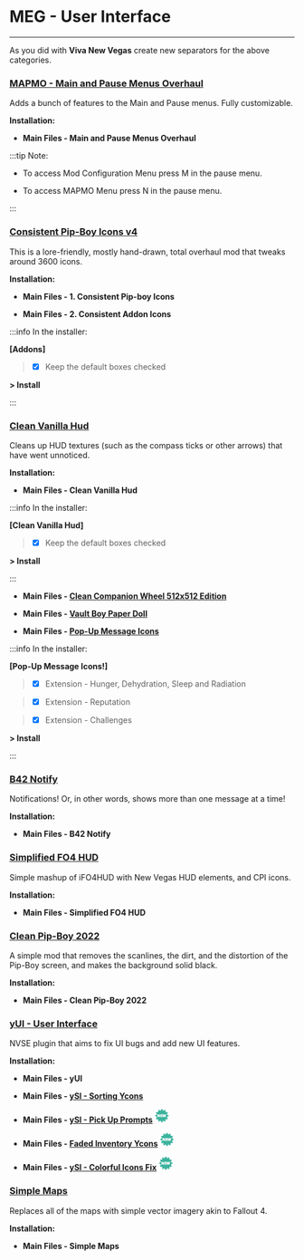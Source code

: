 # MEG - User Interface

---

As you did with **Viva New Vegas** create new separators for the above categories.

### [MAPMO - Main and Pause Menus Overhaul](https://www.nexusmods.com/newvegas/mods/74365)

Adds a bunch of features to the Main and Pause menus. Fully customizable.

**Installation:**

- **Main Files - Main and Pause Menus Overhaul**

:::tip Note:

- To access Mod Configuration Menu press M in the pause menu.

- To access MAPMO Menu press N in the pause menu.

:::


### [Consistent Pip-Boy Icons v4](https://www.nexusmods.com/newvegas/mods/65046)

This is a lore-friendly, mostly hand-drawn, total overhaul mod that tweaks around 3600 icons.

**Installation:**

- **Main Files - 1. Consistent Pip-boy Icons**

- **Main Files - 2. Consistent Addon Icons**

:::info In the installer:

**[Addons]**

> - [x] Keep the default boxes checked

**> Install**

:::


### [Clean Vanilla Hud](https://www.nexusmods.com/newvegas/mods/70001)

Cleans up HUD textures (such as the compass ticks or other arrows) that have went unnoticed.

**Installation:**

- **Main Files - Clean Vanilla Hud**

:::info In the installer:

**[Clean Vanilla Hud]**

> - [x] Keep the default boxes checked

**> Install**

:::

- **Main Files - [Clean Companion Wheel 512x512 Edition](https://www.nexusmods.com/newvegas/mods/70486?tab=files)**

- **Main Files - [Vault Boy Paper Doll](https://www.nexusmods.com/newvegas/mods/76966?tab=files)**

- **Main Files - [Pop-Up Message Icons](https://www.nexusmods.com/newvegas/mods/76516?tab=files)**

:::info In the installer:

**[Pop-Up Message Icons!]**

> - [x] Extension - Hunger, Dehydration, Sleep and Radiation

> - [x] Extension - Reputation
 
> - [x] Extension - Challenges

**> Install**

:::



### [B42 Notify](https://www.nexusmods.com/newvegas/mods/80085)

Notifications! Or, in other words, shows more than one message at a time!

**Installation:**

- **Main Files - B42 Notify**


### [Simplified FO4 HUD](https://www.nexusmods.com/newvegas/mods/75634)

Simple mashup of iFO4HUD with New Vegas HUD elements, and CPI icons.

**Installation:**

- **Main Files - Simplified FO4 HUD**


### [Clean Pip-Boy 2022](https://www.nexusmods.com/newvegas/mods/75414)

A simple mod that removes the scanlines, the dirt, and the distortion of the Pip-Boy screen, and makes the background solid black.

**Installation:**

- **Main Files - Clean Pip-Boy 2022**


### [yUI - User Interface](https://www.nexusmods.com/newvegas/mods/74357)

NVSE plugin that aims to fix UI bugs and add new UI features.

**Installation:**

- **Main Files - yUI**

- **Main Files - [ySI - Sorting Ycons](https://www.nexusmods.com/newvegas/mods/74358?tab=files)**

- **Main Files - [ySI - Pick Up Prompts](https://www.nexusmods.com/newvegas/mods/85117?tab=files)** ![](../static/img/New.png)

- **Main Files - [Faded Inventory Ycons](https://www.nexusmods.com/newvegas/mods/78674?tab=files)** ![](../static/img/New.png)

- **Main Files - [ySI - Colorful Icons Fix](https://www.nexusmods.com/newvegas/mods/85075?tab=files)** ![](../static/img/New.png)


### [Simple Maps](https://www.nexusmods.com/newvegas/mods/83902)

Replaces all of the maps with simple vector imagery akin to Fallout 4.

**Installation:**

- **Main Files - Simple Maps**

